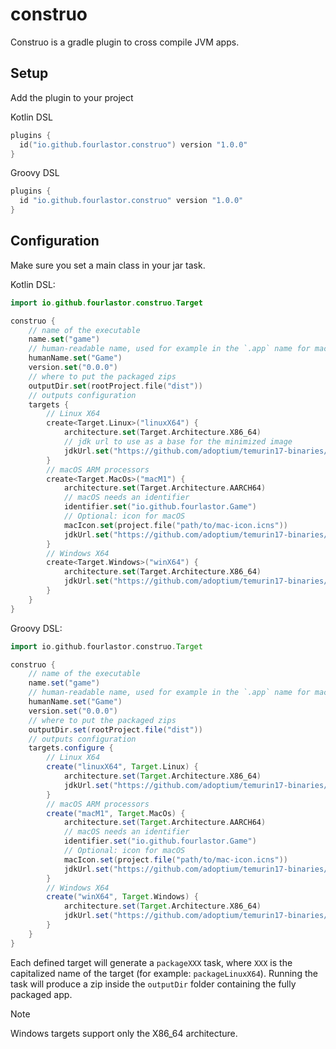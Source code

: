 # construo

Construo is a gradle plugin to cross compile JVM apps.

## Setup

Add the plugin to your project

Kotlin DSL

```kotlin
plugins {
  id("io.github.fourlastor.construo") version "1.0.0"
}
```

Groovy DSL

```groovy
plugins {
  id "io.github.fourlastor.construo" version "1.0.0"
}
```

## Configuration

Make sure you set a main class in your jar task.

Kotlin DSL:

```kotlin
import io.github.fourlastor.construo.Target

construo {
    // name of the executable
    name.set("game")
    // human-readable name, used for example in the `.app` name for macOS
    humanName.set("Game")
    version.set("0.0.0")
    // where to put the packaged zips
    outputDir.set(rootProject.file("dist"))
    // outputs configuration
    targets {
        // Linux X64
        create<Target.Linux>("linuxX64") {
            architecture.set(Target.Architecture.X86_64)
            // jdk url to use as a base for the minimized image
            jdkUrl.set("https://github.com/adoptium/temurin17-binaries/releases/download/jdk-17.0.8%2B7/OpenJDK17U-jdk_x64_linux_hotspot_17.0.8_7.tar.gz")
        }
        // macOS ARM processors
        create<Target.MacOs>("macM1") {
            architecture.set(Target.Architecture.AARCH64)
            // macOS needs an identifier
            identifier.set("io.github.fourlastor.Game")
            // Optional: icon for macOS
            macIcon.set(project.file("path/to/mac-icon.icns"))
            jdkUrl.set("https://github.com/adoptium/temurin17-binaries/releases/download/jdk-17.0.8%2B7/OpenJDK17U-jdk_aarch64_mac_hotspot_17.0.8_7.tar.gz")
        }
        // Windows X64
        create<Target.Windows>("winX64") {
            architecture.set(Target.Architecture.X86_64)
            jdkUrl.set("https://github.com/adoptium/temurin17-binaries/releases/download/jdk-17.0.8%2B7/OpenJDK17U-jdk_x64_windows_hotspot_17.0.8_7.zip")
        }
    }
}
```

Groovy DSL:

```groovy
import io.github.fourlastor.construo.Target

construo {
    // name of the executable
    name.set("game")
    // human-readable name, used for example in the `.app` name for macOS
    humanName.set("Game")
    version.set("0.0.0")
    // where to put the packaged zips
    outputDir.set(rootProject.file("dist"))
    // outputs configuration
    targets.configure {
        // Linux X64
        create("linuxX64", Target.Linux) {
            architecture.set(Target.Architecture.X86_64)
            jdkUrl.set("https://github.com/adoptium/temurin17-binaries/releases/download/jdk-17.0.8%2B7/OpenJDK17U-jdk_x64_linux_hotspot_17.0.8_7.tar.gz")
        }
        // macOS ARM processors
        create("macM1", Target.MacOs) {
            architecture.set(Target.Architecture.AARCH64)
            // macOS needs an identifier
            identifier.set("io.github.fourlastor.Game")
            // Optional: icon for macOS
            macIcon.set(project.file("path/to/mac-icon.icns"))
            jdkUrl.set("https://github.com/adoptium/temurin17-binaries/releases/download/jdk-17.0.8%2B7/OpenJDK17U-jdk_aarch64_mac_hotspot_17.0.8_7.tar.gz")
        }
        // Windows X64
        create("winX64", Target.Windows) {
            architecture.set(Target.Architecture.X86_64)
            jdkUrl.set("https://github.com/adoptium/temurin17-binaries/releases/download/jdk-17.0.8%2B7/OpenJDK17U-jdk_x64_windows_hotspot_17.0.8_7.zip")
        }
    }
}
```

Each defined target will generate a `packageXXX` task, where `XXX` is the capitalized name of the target (for example: `packageLinuxX64`). Running the task will produce a zip inside the `outputDir` folder containing the fully packaged app.

> [!NOTE]
> Windows targets support only the X86_64 architecture.
